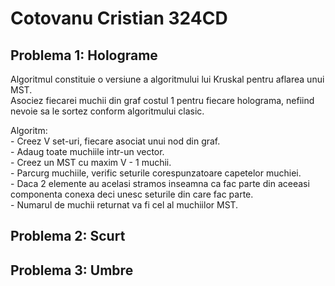Cotovanu Cristian 324CD
==
Problema 1: Holograme
--
Algoritmul constituie o versiune a algoritmului lui Kruskal pentru aflarea unui MST.  
Asociez fiecarei muchii din graf costul 1 pentru fiecare holograma, nefiind   
nevoie sa le sortez conform algoritmului clasic.  

Algoritm:  
    - Creez V set-uri, fiecare asociat unui nod din graf.  
    - Adaug toate muchiile intr-un vector.  
    - Creez un MST cu maxim V - 1 muchii.   
    - Parcurg muchiile, verific seturile corespunzatoare capetelor muchiei.    
    - Daca 2 elemente au acelasi stramos inseamna ca fac parte din aceeasi  
    componenta conexa deci unesc seturile din care fac parte.  
    - Numarul de muchii returnat va fi cel al muchiilor MST.


Problema 2: Scurt
--


Problema 3: Umbre
--
